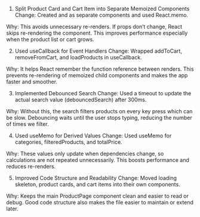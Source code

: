 1. Split Product Card and Cart Item into Separate Memoized Components
Change: Created <ProductCard /> and <CartItem /> as separate components and used React.memo.

Why: This avoids unnecessary re-renders. If props don’t change, React skips re-rendering the component. This improves performance especially when the product list or cart grows.

2. Used useCallback for Event Handlers
Change: Wrapped addToCart, removeFromCart, and loadProducts in useCallback.

Why: It helps React remember the function reference between renders. This prevents re-rendering of memoized child components and makes the app faster and smoother.

3. Implemented Debounced Search
Change: Used a timeout to update the actual search value (debouncedSearch) after 300ms.

Why: Without this, the search filters products on every key press which can be slow. Debouncing waits until the user stops typing, reducing the number of times we filter.

4. Used useMemo for Derived Values
Change: Used useMemo for categories, filteredProducts, and totalPrice.

Why: These values only update when dependencies change, so calculations are not repeated unnecessarily. This boosts performance and reduces re-renders.

5. Improved Code Structure and Readability
Change: Moved loading skeleton, product cards, and cart items into their own components.

Why: Keeps the main ProductPage component clean and easier to read or debug. Good code structure also makes the file easier to maintain or extend later.